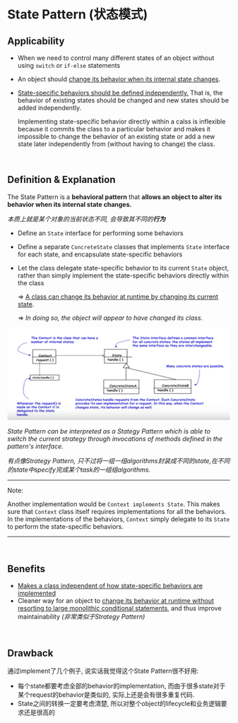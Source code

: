 # State Pattern (状态模式)

## Applicability

* When we need to control many different states of an object without using `switch` or `if-else` statements

* An object should <u>change its behavior when its internal state changes</u>.

* <u>State-specific behaviors should be defined independently.</u> That is, the behavior of existing states should be changed and new states should be added independently.

  Implementing state-specific behavior directly within a calss is inflexible because it commits the class to a particular behavior and makes it impossible to change the behavior of an existing state or add a new state later independently from (without having to change) the class.

<br>

## Definition & Explanation

The State Pattern is a **behavioral pattern** that **allows an object to alter its behavior when its internal state changes.**

*本质上就是某个对象的当前状态不同, 会导致其不同的**行为***

* Define an `State` interface for performing some behaviors

* Define a separate `ConcreteState` classes that implements `State` interface for each state, and encapsulate state-specific behaviors

* Let the class delegate state-specific behavior to its current `State` object, rather than simply implement the state-specific behaviors directly within the class

  => <u>A class can change its behavior at runtime by changing its current state</u>.

  => *In doing so, the object will appear to have changed its class.*

<img src="https://github.com/Ziang-Lu/Design-Patterns/blob/master/4-Behavioral%20Patterns/3-State%20Pattern/state_pattern.png?raw=true">

*State Pattern can be interpreted as a Stategy Pattern which is able to switch the current strategy through invocations of methods defined in the pattern's interface.*

*有点像Strategy Pattern, 只不过将一组一组algorithms封装成不同的state,在不同的state中specify完成某个task的一组组algorithms.*

***

Note:

Another implementation would be `Context implements State`. This makes sure that `Context` class itself requires implementations for all the behaviors. In the implementations of the behaviors, `Context` simply delegate to its `State` to perform the state-specific behaviors.

***

<br>

## Benefits

* <u>Makes a class independent of how state-specific behaviors are implemented</u>
* Cleaner way for an object to <u>change its behavior at runtime without resorting to large monolithic conditional statements</u>, and thus improve maintainability   *(非常类似于Strategy Pattern)*

<br>

## Drawback

通过implement了几个例子, 说实话我觉得这个State Pattern很不好用:

* 每个state都要考虑全部的behavior的implementation, 而由于很多state对于某个request的behavior是类似的, 实际上还是会有很多重复代码.
* State之间的转换一定要考虑清楚, 所以对整个object的lifecycle和业务逻辑要求还是很高的

